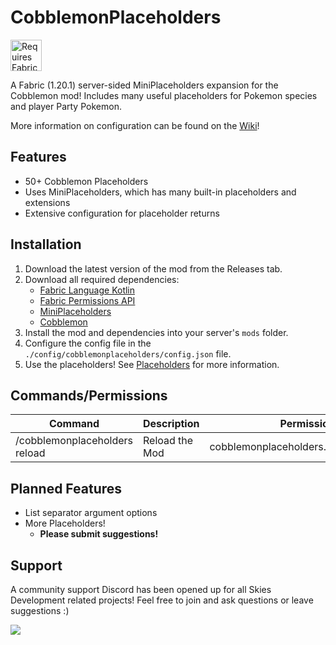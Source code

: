 # CobblemonPlaceholders
<img height="50" src="https://camo.githubusercontent.com/a94064bebbf15dfed1fddf70437ea2ac3521ce55ac85650e35137db9de12979d/68747470733a2f2f692e696d6775722e636f6d2f6331444839564c2e706e67" alt="Requires Fabric Kotlin"/>

A Fabric (1.20.1) server-sided MiniPlaceholders expansion for the Cobblemon mod! Includes many useful placeholders for Pokemon species and player Party Pokemon.

More information on configuration can be found on the [Wiki](https://github.com/PokeSkies/CobblemonPlaceholders/wiki)!

## Features
- 50+ Cobblemon Placeholders
- Uses MiniPlaceholders, which has many built-in placeholders and extensions
- Extensive configuration for placeholder returns

## Installation
1. Download the latest version of the mod from the Releases tab.
2. Download all required dependencies:
    - [Fabric Language Kotlin](https://modrinth.com/mod/fabric-language-kotlin)
    - [Fabric Permissions API](https://github.com/PokeSkies/fabric-permissions-api)
    - [MiniPlaceholders](https://modrinth.com/plugin/miniplaceholders)
    - [Cobblemon](https://modrinth.com/mod/cobblemon)
3. Install the mod and dependencies into your server's `mods` folder.
4. Configure the config file in the `./config/cobblemonplaceholders/config.json` file.
5. Use the placeholders! See [Placeholders](https://github.com/PokeSkies/CobblemonPlaceholders/wiki/Placeholders) for more information.

## Commands/Permissions
| Command                       | Description                                        | Permission                           |
|-------------------------------|----------------------------------------------------|--------------------------------------|
| /cobblemonplaceholders reload | Reload the Mod                                     | cobblemonplaceholders.command.reload |

## Planned Features
- List separator argument options
- More Placeholders!
    - **Please submit suggestions!**

## Support
A community support Discord has been opened up for all Skies Development related projects! Feel free to join and ask questions or leave suggestions :)

<a class="discord-widget" href="https://discord.gg/cgBww275Fg" title="Join us on Discord"><img src="https://discordapp.com/api/guilds/1158447623989116980/embed.png?style=banner2"></a>